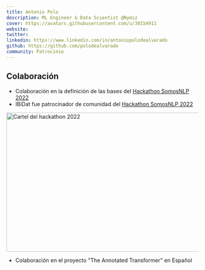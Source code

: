 ```yaml
---
title: Antonio Polo
description: ML Engineer & Data Scientist @Nymiz
cover: https://avatars.githubusercontent.com/u/30154911
website: 
twitter:
linkedin: https://www.linkedin.com/in/antoniopolodealvarado
github: https://github.com/polodealvarado
community: Patrocinio
---
```


## Colaboración

- Colaboración en la definición de las bases del [Hackathon SomosNLP 2022](https://somosnlp.org/blog/hackathon-2022)
- IBiDat fue patrocinador de comunidad del [Hackathon SomosNLP 2022](https://somosnlp.org/blog/hackathon-2022)

<div class="flex justify-center">
    <a href="https://somosnlp.org/blog/hackathon-2022" target="_blank">
        <img src="https://github.com/somosnlp/assets/raw/main/images/hackathon_pln_es_3.png" width="650" height="365" alt="Cartel del hackathon 2022" />
    </a>
</div>

- Colaboración en el proyecto "The Annotated Transformer" en Español
